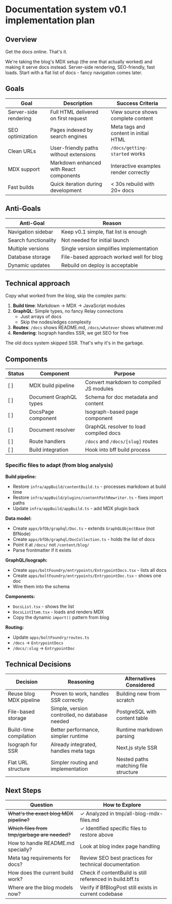 # Documentation system v0.1 implementation plan

## Overview

Get the docs online. That's it.

We're taking the blog's MDX setup (the one that actually worked) and making it
serve docs instead. Server-side rendering, SEO-friendly, fast loads. Start with
a flat list of docs - fancy navigation comes later.

## Goals

| Goal                  | Description                             | Success Criteria                      |
| --------------------- | --------------------------------------- | ------------------------------------- |
| Server-side rendering | Full HTML delivered on first request    | View source shows complete content    |
| SEO optimization      | Pages indexed by search engines         | Meta tags and content in initial HTML |
| Clean URLs            | User-friendly paths without extensions  | `/docs/getting-started` works         |
| MDX support           | Markdown enhanced with React components | Interactive examples render correctly |
| Fast builds           | Quick iteration during development      | < 30s rebuild with 20+ docs           |

## Anti-Goals

| Anti-Goal            | Reason                                   |
| -------------------- | ---------------------------------------- |
| Navigation sidebar   | Keep v0.1 simple, flat list is enough    |
| Search functionality | Not needed for initial launch            |
| Multiple versions    | Single version simplifies implementation |
| Database storage     | File-based approach worked well for blog |
| Dynamic updates      | Rebuild on deploy is acceptable          |

## Technical approach

Copy what worked from the blog, skip the complex parts:

1. **Build time**: Markdown → MDX → JavaScript modules
2. **GraphQL**: Simple types, no fancy Relay connections
   - Just arrays of docs
   - Skip the nodes/edges complexity
3. **Routes**: `/docs` shows README.md, `/docs/whatever` shows whatever.md
4. **Rendering**: Isograph handles SSR, we get SEO for free

The old docs system skipped SSR. That's why it's in the garbage.

## Components

| Status | Component              | Purpose                                 |
| ------ | ---------------------- | --------------------------------------- |
| [ ]    | MDX build pipeline     | Convert markdown to compiled JS modules |
| [ ]    | Document GraphQL types | Schema for doc metadata and content     |
| [ ]    | DocsPage component     | Isograph-based page component           |
| [ ]    | Document resolver      | GraphQL resolver to load compiled docs  |
| [ ]    | Route handlers         | `/docs` and `/docs/[slug]` routes       |
| [ ]    | Build integration      | Hook into bff build process             |

### Specific files to adapt (from blog analysis)

**Build pipeline:**

- Restore `infra/appBuild/contentBuild.ts` - processes markdown at build time
- Restore `infra/appBuild/plugins/contentPathRewriter.ts` - fixes import paths
- Update `infra/appBuild/appBuild.ts` - add MDX plugin back

**Data model:**

- Create `apps/bfDb/graphql/Doc.ts` - extends `GraphQLObjectBase` (not BfNode)
- Create `apps/bfDb/graphql/DocCollection.ts` - holds the list of docs
- Point it at `/docs/` not `/content/blog/`
- Parse frontmatter if it exists

**GraphQL/Isograph:**

- Create `apps/boltFoundry/entrypoints/EntrypointDocs.tsx` - lists all docs
- Create `apps/boltFoundry/entrypoints/EntrypointDoc.tsx` - shows one doc
- Wire them into the schema

**Components:**

- `DocsList.tsx` - shows the list
- `DocsListItem.tsx` - loads and renders MDX
- Copy the dynamic `import()` pattern from blog

**Routing:**

- Update `apps/boltFoundry/routes.ts`
- `/docs` → `EntrypointDocs`
- `/docs/:slug` → `EntrypointDoc`

## Technical Decisions

| Decision                | Reasoning                                      | Alternatives Considered              |
| ----------------------- | ---------------------------------------------- | ------------------------------------ |
| Reuse blog MDX pipeline | Proven to work, handles SSR correctly          | Building new from scratch            |
| File-based storage      | Simple, version controlled, no database needed | PostgreSQL with content table        |
| Build-time compilation  | Better performance, simpler runtime            | Runtime markdown parsing             |
| Isograph for SSR        | Already integrated, handles meta tags          | Next.js style SSR                    |
| Flat URL structure      | Simpler routing and implementation             | Nested paths matching file structure |

## Next Steps

| Question                                     | How to Explore                                            |
| -------------------------------------------- | --------------------------------------------------------- |
| ~~What's the exact blog MDX pipeline?~~      | ✓ Analyzed in tmp/all-blog-mdx-files.md                   |
| ~~Which files from tmp/garbage are needed?~~ | ✓ Identified specific files to restore above              |
| How to handle README.md specially?           | Look at blog index page handling                          |
| Meta tag requirements for docs?              | Review SEO best practices for technical documentation     |
| How does the current build work?             | Check if contentBuild is still referenced in build.bff.ts |
| Where are the blog models now?               | Verify if BfBlogPost still exists in current codebase     |
